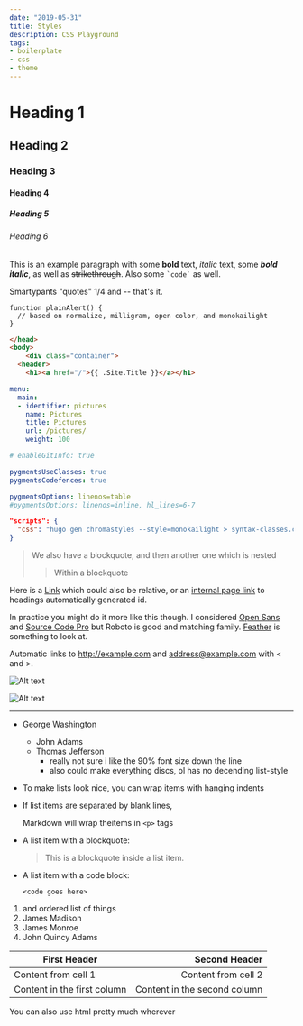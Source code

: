 ```yaml
---
date: "2019-05-31"
title: Styles
description: CSS Playground
tags:
- boilerplate
- css
- theme
---
```


# Heading 1

## Heading 2

### Heading 3

#### Heading 4

##### Heading 5

###### Heading 6

This is an example paragraph with some **bold** text, _italic_ text,
some **_bold italic_**, as well as ~~strikethrough~~. Also some
`` `code` `` as well.

Smartypants "quotes" 1/4 and -- that's it.

    function plainAlert() {
      // based on normalize, milligram, open color, and monokailight
    }

``` html
</head>
<body>
    <div class="container">
  <header>
    <h1><a href="/">{{ .Site.Title }}</a></h1>
```

``` yaml
menu:
  main:
  - identifier: pictures
    name: Pictures
    title: Pictures
    url: /pictures/
    weight: 100

# enableGitInfo: true

pygmentsUseClasses: true
pygmentsCodefences: true

pygmentsOptions: linenos=table
#pygmentsOptions: linenos=inline, hl_lines=6-7
```

``` json
"scripts": {
  "css": "hugo gen chromastyles --style=monokailight > syntax-classes.css"
}
```

  > We also have a blockquote, and then another
  > one which is nested
  >
  >  > Within a blockquote

Here is a [Link](http://example.com/ "Optional Title") which could also be
relative, or an [internal page link](#heading-2) to headings automatically
generated id.

In practice you might do it  more like this though. I considered [Open Sans][os]
and [Source Code Pro][sc] but Roboto is good and matching family. [Feather][fi]
is something to look at.

  [os]: https://fonts.google.com/specimen/Open+Sans
  [sc]: https://github.com/adobe-fonts "Optional Title Here"
  [fi]: https://feathericons.com/
        "Or Optional Title Here"

Automatic links to <http://example.com> and <address@example.com>
with < and >.

![Alt text](/path/to/img.jpg "Optional title")

![Alt text][img1]

  [img1]: url/to/image  "Optional title attribute"

---

  * George Washington
    * John Adams
    * Thomas Jefferson
      * really not sure i like the 90% font size down the line
      * also could make everything discs, ol has no decending list-style
  * To make lists look nice, you can wrap items
    with hanging indents
  * If list items are separated by blank lines,
  
    Markdown will wrap theitems in `<p>` tags

  * A list item with a blockquote:

    > This is a blockquote
    > inside a list item.

  * A list item with a code block:

        <code goes here>

1. and ordered list of things
  1. James Madison
  2. James Monroe
  3. John Quincy Adams

First Header | Second Header
------------ | -------------:
Content from cell 1 | Content from cell 2
Content in the first column | Content in the second column

You can also use html pretty much wherever